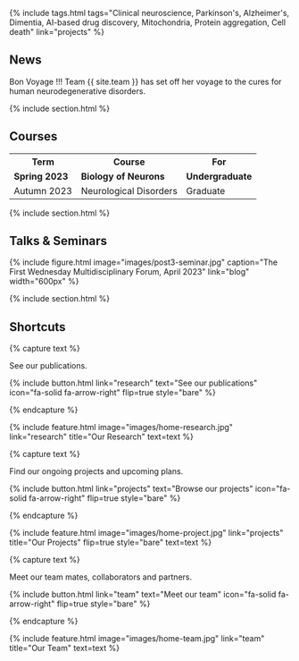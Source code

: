 ---
---

{%
  include tags.html
  tags="Clinical neuroscience, Parkinson's, Alzheimer's, Dimentia, AI-based drug discovery, Mitochondria, Protein aggregation, Cell death"
  link="projects"
%}

## News

Bon Voyage !!!
Team {{ site.team }} has set off her voyage to the cures for human neurodegenerative disorders.

{% include section.html %}

## Courses

<table>
  <tr>
    <th>Term</th>
    <th>Course</th>
    <th>For</th>
  </tr>
  <tr>
    <td><b>Spring 2023</b></td>
    <td><b>Biology of Neurons</b></td>
    <td><b>Undergraduate</b></td>
  </tr>
  <tr>
    <td>Autumn 2023</td>
    <td>Neurological Disorders</td>
    <td>Graduate</td>
  </tr>
</table>

{% include section.html %}

## Talks & Seminars
{%
  include figure.html
  image="images/post3-seminar.jpg"
  caption="The First Wednesday Multidisciplinary Forum, April 2023"
  link="blog"
  width="600px"
%}

{% include section.html %}

## Shortcuts

{% capture text %}

See our publications.

{%
  include button.html
  link="research"
  text="See our publications"
  icon="fa-solid fa-arrow-right"
  flip=true
  style="bare"
%}

{% endcapture %}

{%
  include feature.html
  image="images/home-research.jpg"
  link="research"
  title="Our Research"
  text=text
%}

{% capture text %}

Find our ongoing projects and upcoming plans.

{%
  include button.html
  link="projects"
  text="Browse our projects"
  icon="fa-solid fa-arrow-right"
  flip=true
  style="bare"
%}

{% endcapture %}

{%
  include feature.html
  image="images/home-project.jpg"
  link="projects"
  title="Our Projects"
  flip=true
  style="bare"
  text=text
%}

{% capture text %}

Meet our team mates, collaborators and partners.

{%
  include button.html
  link="team"
  text="Meet our team"
  icon="fa-solid fa-arrow-right"
  flip=true
  style="bare"
%}

{% endcapture %}

{%
  include feature.html
  image="images/home-team.jpg"
  link="team"
  title="Our Team"
  text=text
%}

